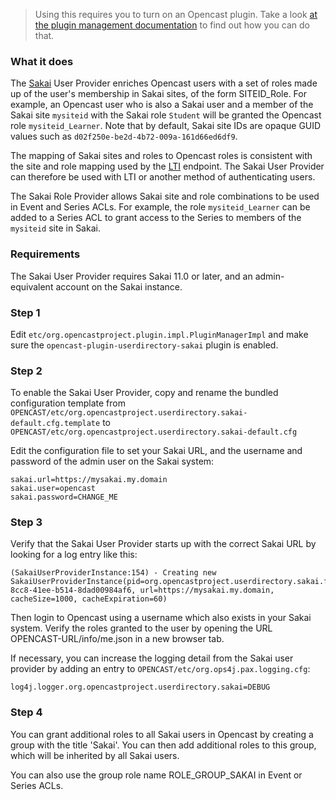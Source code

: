 > Using this requires you to turn on an Opencast plugin.
> Take a look [at the plugin management documentation](plugin-management.md) to find out how you can do that.

### What it does

The [Sakai](https://www.sakaiproject.org/) User Provider enriches Opencast users
with a set of roles made up of the user's membership in Sakai sites, of the form
SITEID_Role. For example, an Opencast user who is also a Sakai user and a member
of the Sakai site `mysiteid` with the Sakai role `Student` will be granted the
Opencast role `mysiteid_Learner`. Note that by default, Sakai site IDs are opaque
GUID values such as `d02f250e-be2d-4b72-009a-161d66ed6df9`.

The mapping of Sakai sites and roles to Opencast roles is consistent with the site
and role mapping used by the [LTI](ltimodule.md) endpoint. The Sakai
User Provider can therefore be used with LTI or another method of authenticating
users.

The Sakai Role Provider allows Sakai site and role combinations to be used in
Event and Series ACLs. For example, the role `mysiteid_Learner` can be added to a
Series ACL to grant access to the Series to members of the `mysiteid` site in Sakai.

### Requirements

The Sakai User Provider requires Sakai 11.0 or later, and an admin-equivalent
account on the Sakai instance.

### Step 1

Edit `etc/org.opencastproject.plugin.impl.PluginManagerImpl` and make sure the `opencast-plugin-userdirectory-sakai`
plugin is enabled.

### Step 2

To enable the Sakai User Provider, copy and rename the bundled configuration template from
`OPENCAST/etc/org.opencastproject.userdirectory.sakai-default.cfg.template` to
`OPENCAST/etc/org.opencastproject.userdirectory.sakai-default.cfg`

Edit the configuration file to set your Sakai URL, and the username and password of
the admin user on the Sakai system:

```
sakai.url=https://mysakai.my.domain
sakai.user=opencast
sakai.password=CHANGE_ME
```

### Step 3

Verify that the Sakai User Provider starts up with the correct Sakai URL by looking
for a log entry like this:

```
(SakaiUserProviderInstance:154) - Creating new SakaiUserProviderInstance(pid=org.opencastproject.userdirectory.sakai.f1fad141-8cc8-41ee-b514-8dad00984af6, url=https://mysakai.my.domain, cacheSize=1000, cacheExpiration=60)
```

Then login to Opencast using a username which also exists in your Sakai system.
Verify the roles granted to the user by opening the URL OPENCAST-URL/info/me.json
in a new browser tab.

If necessary, you can increase the logging detail from the Sakai user provider by
adding an entry to `OPENCAST/etc/org.ops4j.pax.logging.cfg`:

```
log4j.logger.org.opencastproject.userdirectory.sakai=DEBUG
```

### Step 4

You can grant additional roles to all Sakai users in Opencast by creating a group
with the title 'Sakai'. You can then add additional roles to this group, which will
be inherited by all Sakai users.

You can also use the group role name ROLE_GROUP_SAKAI in Event or Series ACLs.
